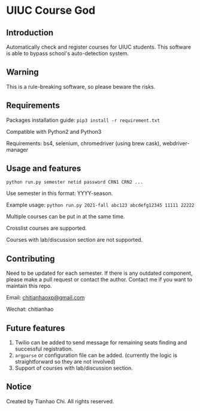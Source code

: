 UIUC Course God
=========================

Introduction
------------
Automatically check and register courses for UIUC students. This software is able to bypass
school's auto-detection system.

Warning
-------
This is a rule-breaking software, so please beware the risks.

Requirements
------------
Packages installation guide: ``pip3 install -r requirement.txt``

Compatible with Python2 and Python3

Requirements: bs4, selenium, chromedriver (using brew cask), webdriver-manager

Usage and features
------------------
``python run.py semester netid password CRN1 CRN2 ...``

Use semester in this format: YYYY-season.

Example usage: ``python run.py 2021-fall abc123 abcdefg12345 11111 22222``

Multiple courses can be put in at the same time.

Crosslist courses are supported.

Courses with lab/discussion section are not supported.

Contributing
------------
Need to be updated for each semester. 
If there is any outdated component, please make a pull request or contact the author.
Contact me if you want to maintain this repo.

Email: chitianhaoxp@gmail.com

Wechat: chitianhao

Future features
---------------
1. Twilio can be added to send message for remaining seats finding and successful registration.
2. ``argparse`` or configuration file can be added. (currently the logic is straightforward so they are not involved)
3. Support of courses with lab/discussion section.

Notice
------
Created by Tianhao Chi. All rights reserved.
